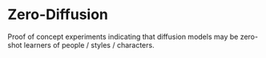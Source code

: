 # Zero-Diffusion
Proof of concept experiments indicating that diffusion models may be zero-shot learners of people / styles /  characters.
